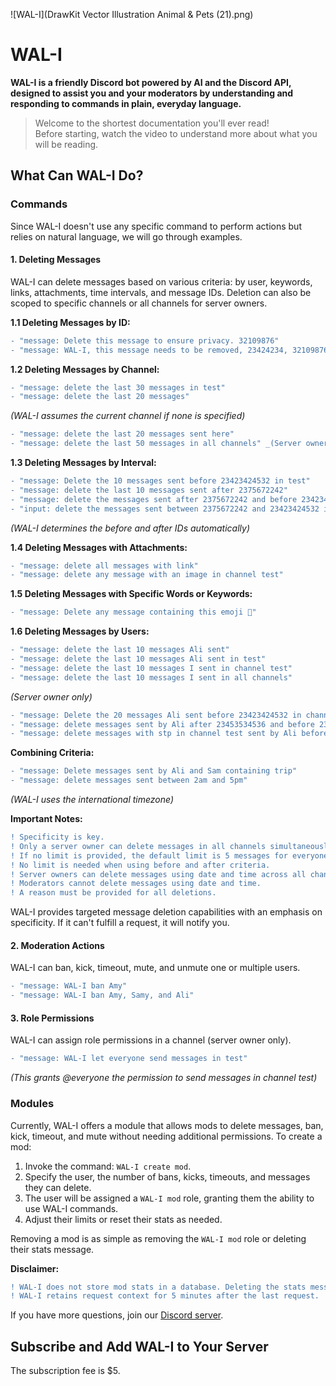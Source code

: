 ![WAL-I](DrawKit Vector Illustration Animal & Pets (21).png)

# WAL-I

**WAL-I is a friendly Discord bot powered by AI and the Discord API, designed to assist you and your moderators by understanding and responding to commands in plain, everyday language.**

> Welcome to the shortest documentation you'll ever read!  
> Before starting, watch the video to understand more about what you will be reading.

## What Can WAL-I Do?

### Commands

Since WAL-I doesn't use any specific command to perform actions but relies on natural language, we will go through examples.

#### 1. Deleting Messages

WAL-I can delete messages based on various criteria: by user, keywords, links, attachments, time intervals, and message IDs. Deletion can also be scoped to specific channels or all channels for server owners.

**1.1 Deleting Messages by ID:**

```diff
- "message: Delete this message to ensure privacy. 32109876"
- "message: WAL-I, this message needs to be removed, 23424234, 32109876, user doesn't respect the rules"
```

**1.2 Deleting Messages by Channel:**

```diff
- "message: delete the last 30 messages in test"
- "message: delete the last 20 messages"
```
_(WAL-I assumes the current channel if none is specified)_

```diff
- "message: delete the last 20 messages sent here"
- "message: delete the last 50 messages in all channels" _(Server owner only)_
```

**1.3 Deleting Messages by Interval:**

```diff
- "message: Delete the 10 messages sent before 23423424532 in test"
- "message: delete the last 10 messages sent after 2375672242"
- "message: delete the messages sent after 2375672242 and before 23423424532 in channel test"
- "input: delete the messages sent between 2375672242 and 23423424532 in channel test"
```
_(WAL-I determines the before and after IDs automatically)_

**1.4 Deleting Messages with Attachments:**

```diff
- "message: delete all messages with link"
- "message: delete any message with an image in channel test"
```

**1.5 Deleting Messages with Specific Words or Keywords:**

```diff
- "message: Delete any message containing this emoji 🫡"
```

**1.6 Deleting Messages by Users:**

```diff
- "message: delete the last 10 messages Ali sent"
- "message: delete the last 10 messages Ali sent in test"
- "message: delete the last 10 messages I sent in channel test"
- "message: delete the last 10 messages I sent in all channels"
```
_(Server owner only)_

```diff
- "message: Delete the 20 messages Ali sent before 23423424532 in channel test"
- "message: delete messages sent by Ali after 23453534536 and before 23423424532"
- "message: delete messages with stp in channel test sent by Ali before this message 23453534536"
```

**Combining Criteria:**

```diff
- "message: Delete messages sent by Ali and Sam containing trip"
- "message: delete messages sent between 2am and 5pm"
```
_(WAL-I uses the international timezone)_

**Important Notes:**

```diff
! Specificity is key.
! Only a server owner can delete messages in all channels simultaneously.
! If no limit is provided, the default limit is 5 messages for everyone else and none for server owners.
! No limit is needed when using before and after criteria.
! Server owners can delete messages using date and time across all channels.
! Moderators cannot delete messages using date and time.
! A reason must be provided for all deletions.
```

WAL-I provides targeted message deletion capabilities with an emphasis on specificity. If it can't fulfill a request, it will notify you.

#### 2. Moderation Actions

WAL-I can ban, kick, timeout, mute, and unmute one or multiple users.

```diff
- "message: WAL-I ban Amy"
- "message: WAL-I ban Amy, Samy, and Ali"
```

#### 3. Role Permissions

WAL-I can assign role permissions in a channel (server owner only).

```diff
- "message: WAL-I let everyone send messages in test"
```
_(This grants @everyone the permission to send messages in channel test)_

### Modules

Currently, WAL-I offers a module that allows mods to delete messages, ban, kick, timeout, and mute without needing additional permissions. To create a mod:

1. Invoke the command: `WAL-I create mod`.
2. Specify the user, the number of bans, kicks, timeouts, and messages they can delete.
3. The user will be assigned a `WAL-I mod` role, granting them the ability to use WAL-I commands.
4. Adjust their limits or reset their stats as needed.

Removing a mod is as simple as removing the `WAL-I mod` role or deleting their stats message.

**Disclaimer:**

```diff
! WAL-I does not store mod stats in a database. Deleting the stats message will permanently remove the data.
! WAL-I retains request context for 5 minutes after the last request.
```

If you have more questions, join our [Discord server](#).

## Subscribe and Add WAL-I to Your Server

The subscription fee is $5.
